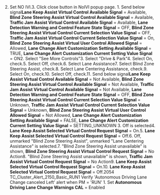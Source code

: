 2. Set NO IVI.3. Click close button in NoIVI popup page. 1. Send below signal**Lane Keep Assist Virtual Control Available Signal** = Available, **Blind Zone Steering Assist Virtual Control Available Signal** = Available, **Traffic Jam Assist Virtual Control Available Signal** = Available, **Lane Detection Warning and Control Feature State Signal** = OFF, **Blind Zone Steering Assist Virtual Control Current Selection Value Signal** = OFF, **Traffic Jam Assist Virtual Control Current Selection Value Signal** = On, **Blind Zone Steering Assist Virtual User Control Allowed Signal** = Allowed, **Lane Change Alert Customization Setting Available Signal** = TRUE, **Lane Change Alert Customization Current Setting Value Signal** = ON2. Select "See More Controls"3. Select "Drive & Park"4. Select On, check.5. Select Off, check.6. Select Lane Assistance7. Select Blind Zone Steering Assist, check.8. Select Lane Centering Assistance, check.9. Select On, check.10. Select Off, check.11. Send below signal**Lane Keep Assist Virtual Control Available Signal** = Not Available, **Blind Zone Steering Assist Virtual Control Available Signal** = Not Available, **Traffic Jam Assist Virtual Control Available Signal** = Not Available, **Lane Detection Warning and Control Feature State Signal** = OFF, **Blind Zone Steering Assist Virtual Control Current Selection Value Signal** = Unknown, **Traffic Jam Assist Virtual Control Current Selection Value Signal** = Unknown, **Blind Zone Steering Assist Virtual User Control Allowed Signal** = Not Allowed, **Lane Change Alert Customization Setting Available Signal** = FALSE, **Lane Change Alert Customization Current Setting Value Signal** = SETTING_UNKNOWN 3. Off is selected4. **Lane Keep Assist Selected Virtual Control Request Signal** = On.5. **Lane Keep Assist Selected Virtual Control Request Signal** = Off.6. Off, unmarked "Blind Zone Steering Assist", unmarked "Lane Centering Assistance" is selected.7. "Blind Zone Steering Assist unavailable" is shown, **Blind Zone Steering Assist Virtual Control Request Signal** = No Action8. "Blind Zone Steering Assist unavailable" is shown, **Traffic Jam Assist Virtual Control Request Signal** = No Action9. **Lane Keep Assist Selected Virtual Control Request Signal** = On.10. **Lane Keep Assist Selected Virtual Control Request Signal** = Off.2054 TC_Cluster_Alert_2150_Basic_RUN1 Verify 'Autonomous Driving Lane Change canceled Left' alert when PM = 'RUN' 1. Set **Autonomous Driving Lane Change Warnings CAL** = Enabled